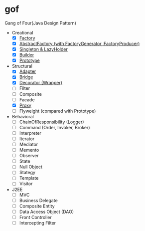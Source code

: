 # gof
Gang of Four(Java Design Pattern)

- Creational
  - [x] [Factory](./src/creational/factory)
  - [x] [AbstractFactory (with FactoryGenerator, FactoryProducer)](./src/creational/abstractFactory)
  - [x] [Singleton & LazyHolder](./src/creational/singleton)
  - [x] [Builder](./src/creational/builder)
  - [x] [Prototype](./src/creational/prototype)
- Structural
  - [x] [Adapter](./src/structural/adapter)
  - [x] [Bridge](./src/structural/bridge)
  - [x] [Decorator (Wrapper)](./src/structural/decorator)
  - [ ] Filter
  - [ ] Composite
  - [ ] Facade
  - [X] [Proxy](./src/structural/proxy)
  - [ ] Flyweight (compared with Prototype)
- Behavioral
  - [ ] ChainOfResponsibility (Logger)
  - [ ] Command (Order, Invoker, Broker)
  - [ ] Interpreter
  - [ ] Iterator
  - [ ] Mediator
  - [ ] Memento
  - [ ] Observer
  - [ ] State
  - [ ] Null Object
  - [ ] Stategy
  - [ ] Template
  - [ ] Visitor
- J2EE
  - [ ] MVC
  - [ ] Business Delegate
  - [ ] Composite Entity
  - [ ] Data Access Object (DAO)
  - [ ] Front Controller
  - [ ] Intercepting Filter
